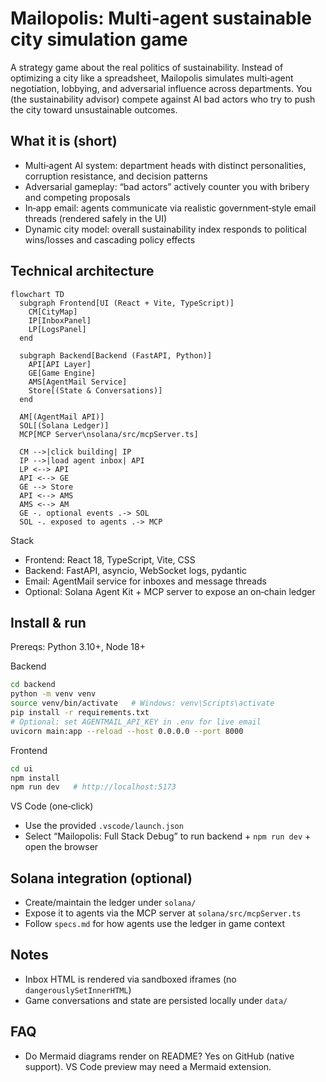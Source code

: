 # Mailopolis: Multi‑agent sustainable city simulation game

A strategy game about the real politics of sustainability. Instead of optimizing a city like a spreadsheet, Mailopolis simulates multi‑agent negotiation, lobbying, and adversarial influence across departments. You (the sustainability advisor) compete against AI bad actors who try to push the city toward unsustainable outcomes.

## What it is (short)
- Multi‑agent AI system: department heads with distinct personalities, corruption resistance, and decision patterns
- Adversarial gameplay: “bad actors” actively counter you with bribery and competing proposals
- In‑app email: agents communicate via realistic government‑style email threads (rendered safely in the UI)
- Dynamic city model: overall sustainability index responds to political wins/losses and cascading policy effects

## Technical architecture
```mermaid
flowchart TD
  subgraph Frontend[UI (React + Vite, TypeScript)]
    CM[CityMap]
    IP[InboxPanel]
    LP[LogsPanel]
  end

  subgraph Backend[Backend (FastAPI, Python)]
    API[API Layer]
    GE[Game Engine]
    AMS[AgentMail Service]
    Store[(State & Conversations)]
  end

  AM[(AgentMail API)]
  SOL[(Solana Ledger)]
  MCP[MCP Server\nsolana/src/mcpServer.ts]

  CM -->|click building| IP
  IP -->|load agent inbox| API
  LP <--> API
  API <--> GE
  GE --> Store
  API <--> AMS
  AMS <--> AM
  GE -. optional events .-> SOL
  SOL -. exposed to agents .-> MCP
```

Stack
- Frontend: React 18, TypeScript, Vite, CSS
- Backend: FastAPI, asyncio, WebSocket logs, pydantic
- Email: AgentMail service for inboxes and message threads
- Optional: Solana Agent Kit + MCP server to expose an on‑chain ledger

## Install & run
Prereqs: Python 3.10+, Node 18+

Backend
```bash
cd backend
python -m venv venv
source venv/bin/activate   # Windows: venv\Scripts\activate
pip install -r requirements.txt
# Optional: set AGENTMAIL_API_KEY in .env for live email
uvicorn main:app --reload --host 0.0.0.0 --port 8000
```

Frontend
```bash
cd ui
npm install
npm run dev   # http://localhost:5173
```

VS Code (one‑click)
- Use the provided `.vscode/launch.json`
- Select “Mailopolis: Full Stack Debug” to run backend + `npm run dev` + open the browser

## Solana integration (optional)
- Create/maintain the ledger under `solana/`
- Expose it to agents via the MCP server at `solana/src/mcpServer.ts`
- Follow `specs.md` for how agents use the ledger in game context

## Notes
- Inbox HTML is rendered via sandboxed iframes (no `dangerouslySetInnerHTML`)
- Game conversations and state are persisted locally under `data/`

## FAQ
- Do Mermaid diagrams render on README? Yes on GitHub (native support). VS Code preview may need a Mermaid extension.

